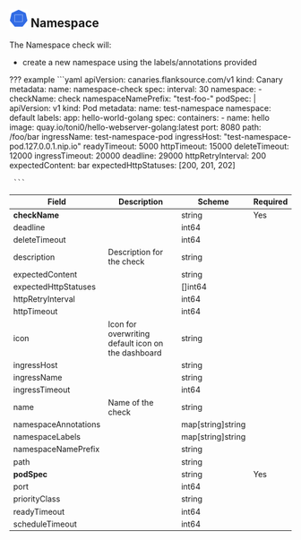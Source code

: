 ## <img src='https://raw.githubusercontent.com/flanksource/flanksource-ui/main/src/icons/namespace.svg' style='height: 32px'/> Namespace

The Namespace check will:

* create a new namespace using the labels/annotations provided

??? example
     ```yaml
     apiVersion: canaries.flanksource.com/v1
     kind: Canary
     metadata:
       name: namespace-check
     spec:
       interval: 30
       namespace:
         - checkName: check
           namespaceNamePrefix: "test-foo-"
           podSpec: |
             apiVersion: v1
             kind: Pod
             metadata:
               name: test-namespace
               namespace: default
               labels:
                 app: hello-world-golang
             spec:
               containers:
                 - name: hello
                   image: quay.io/toni0/hello-webserver-golang:latest
           port: 8080
           path: /foo/bar
           ingressName: test-namespace-pod
           ingressHost: "test-namespace-pod.127.0.0.1.nip.io"
           readyTimeout: 5000
           httpTimeout: 15000
           deleteTimeout: 12000
           ingressTimeout: 20000
           deadline: 29000
           httpRetryInterval: 200
           expectedContent: bar
           expectedHttpStatuses: [200, 201, 202]
     
     ```

| Field | Description | Scheme | Required |
| ----- | ----------- | ------ | -------- |
| **checkName** |  | string | Yes |
| deadline |  | int64 |  |
| deleteTimeout |  | int64 |  |
| description | Description for the check | string |  |
| expectedContent |  | string |  |
| expectedHttpStatuses |  | \[\]int64 |  |
| httpRetryInterval |  | int64 |  |
| httpTimeout |  | int64 |  |
| icon | Icon for overwriting default icon on the dashboard | string |  |
| ingressHost |  | string |  |
| ingressName |  | string |  |
| ingressTimeout |  | int64 |  |
| name | Name of the check | string |  |
| namespaceAnnotations |  | map[string]string |  |
| namespaceLabels |  | map[string]string |  |
| namespaceNamePrefix |  | string |  |
| path |  | string |  |
| **podSpec** |  | string | Yes |
| port |  | int64 |  |
| priorityClass |  | string |  |
| readyTimeout |  | int64 |  |
| scheduleTimeout |  | int64 |  |
